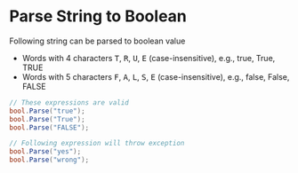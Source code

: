 # Parse String to Boolean

Following string can be parsed to boolean value
- Words with 4 characters <kbd>T</kbd>, <kbd>R</kbd>, <kbd>U</kbd>, <kbd>E</kbd> (case-insensitive), e.g., true, True, TRUE
- Words with 5 characters <kbd>F</kbd>, <kbd>A</kbd>, <kbd>L</kbd>, <kbd>S</kbd>, <kbd>E</kbd> (case-insensitive), e.g., false, False, FALSE

```c#
// These expressions are valid
bool.Parse("true");
bool.Parse("True");
bool.Parse("FALSE");

// Following expression will throw exception
bool.Parse("yes");
bool.Parse("wrong");
```